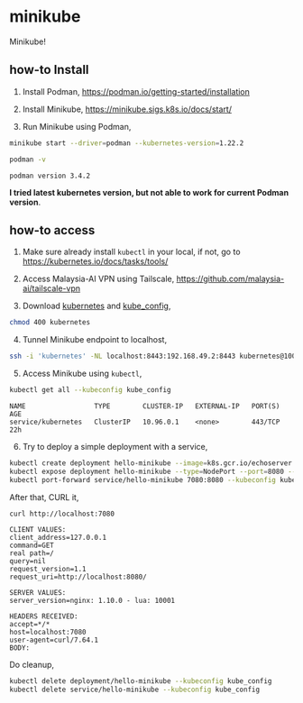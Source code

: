 # minikube
Minikube!

## how-to Install

1. Install Podman, https://podman.io/getting-started/installation

2. Install Minikube, https://minikube.sigs.k8s.io/docs/start/

3. Run Minikube using Podman,

```bash
minikube start --driver=podman --kubernetes-version=1.22.2
```

```bash
podman -v
```

```text
podman version 3.4.2
```

**I tried latest kubernetes version, but not able to work for current Podman version**.

## how-to access

1. Make sure already install `kubectl` in your local, if not, go to https://kubernetes.io/docs/tasks/tools/

2. Access Malaysia-AI VPN using Tailscale, https://github.com/malaysia-ai/tailscale-vpn

3. Download [kubernetes](kubernetes) and [kube_config](kube_config),

```bash
chmod 400 kubernetes
```

4. Tunnel Minikube endpoint to localhost,

```bash
ssh -i 'kubernetes' -NL localhost:8443:192.168.49.2:8443 kubernetes@100.105.246.81 -p 8000
```

5. Access Minikube using `kubectl`,

```bash
kubectl get all --kubeconfig kube_config
```

```text
NAME                 TYPE        CLUSTER-IP   EXTERNAL-IP   PORT(S)   AGE
service/kubernetes   ClusterIP   10.96.0.1    <none>        443/TCP   22h
```

6. Try to deploy a simple deployment with a service,

```bash
kubectl create deployment hello-minikube --image=k8s.gcr.io/echoserver:1.4 --kubeconfig kube_config
kubectl expose deployment hello-minikube --type=NodePort --port=8080 --kubeconfig kube_config
kubectl port-forward service/hello-minikube 7080:8080 --kubeconfig kube_config
```

After that, CURL it,

```bash
curl http://localhost:7080
```

```text
CLIENT VALUES:
client_address=127.0.0.1
command=GET
real path=/
query=nil
request_version=1.1
request_uri=http://localhost:8080/

SERVER VALUES:
server_version=nginx: 1.10.0 - lua: 10001

HEADERS RECEIVED:
accept=*/*
host=localhost:7080
user-agent=curl/7.64.1
BODY:
```

Do cleanup,

```bash
kubectl delete deployment/hello-minikube --kubeconfig kube_config
kubectl delete service/hello-minikube --kubeconfig kube_config
```
